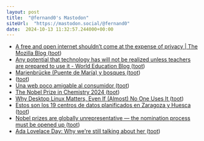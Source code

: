 ```yaml
---
layout: post
title:  "@fernand0's Mastodon"
siteUrl:  "https://mastodon.social/@fernand0"
date:  2024-10-13 11:32:57.244000+00:00
---
```

*  [A free and open internet shouldn’t come at the expense of privacy \| The Mozilla Blog ](https://blog.mozilla.org/en/mozilla/digital-advertising-privacy) ([toot](https://mastodon.social/@fernand0/113299893599776470))
*  [Any potential that technology has will not be realized unless teachers are prepared to use it - World Education Blog ](https://world-education-blog.org/2024/10/04/any-potential-that-technology-has-will-not-be-realized-unless-teachers-are-prepared-to-use-it) ([toot](https://mastodon.social/@fernand0/113299675031785506))
*  [Marienbrücke (Puente de María) y bosques ](https://www.flickr.com/photos/fernand0/54029682875) ([toot](https://mastodon.social/@fernand0/113299603174310001))
*  [ ](https://mastodon.social/@runjaj) ([toot](https://mastodon.social/@fernand0/113299532454850062))
*  [Una web poco amigable al consumidor ](https://www.diariojudicial.com/news-98895-una-web-poco-amigable-al-consumido) ([toot](https://mastodon.social/@fernand0/113299306728935983))
*  [The Nobel Prize in Chemistry 2024 ](https://www.nobelprize.org/prizes/chemistry/2024/press-release) ([toot](https://mastodon.social/@fernand0/113299119846329407))
*  [Why Desktop Linux Matters, Even If (Almost) No One Uses It ](https://www.howtogeek.com/why-desktop-linux-matters-even-if-no-one-uses-it) ([toot](https://mastodon.social/@fernand0/113298996789704067))
*  [Estos son los 19 centros de datos planificados en Zaragoza y Huesca  ](https://www.heraldo.es/noticias/aragon/2024/10/09/estos-son-los-19-centros-de-datos-planificados-en-zaragoza-y-huesca-1768346.html) ([toot](https://mastodon.social/@fernand0/113298125135885400))
*  [Nobel prizes are globally unrepresentative — the nomination process must be opened up ](https://www.nature.com/articles/d41586-024-03267-) ([toot](https://mastodon.social/@fernand0/113297530497959053))
*  [Ada Lovelace Day: Why we're still talking about her ](https://www.cnet.com/tech/tech-industry/ada-lovelace-day-why-were-still-talking-about-her) ([toot](https://mastodon.social/@fernand0/113295663899639005))
